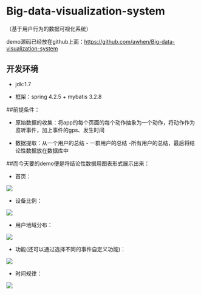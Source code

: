   # Big-data-visualization-system
（基于用户行为的数据可视化系统）

demo源码已经放在github上面：https://github.com/awhen/Big-data-visualization-system
 
##  开发环境
 
 - jdk:1.7
 
 - 框架：spring 4.2.5 + mybatis 3.2.8

##前提条件：

- 原始数据的收集：将app的每个页面的每个动作抽象为一个动作，将动作作为监听事件，加上事件的gps、发生时间

- 数据提取：从一个用户的总结 - 一群用户的总结 -所有用户的总结，最后将结论性数据放在数据库中

##而今天要的demo便是将结论性数据用图表形式展示出来：

- 首页：

![](https://github.com/awhen/Big-data-visualization-system/blob/master/Screenshots/index.png)

- 设备比例：

![](https://github.com/awhen/Big-data-visualization-system/blob/master/Screenshots/machine.png)

- 用户地域分布：

![](https://github.com/awhen/Big-data-visualization-system/blob/master/Screenshots/user.png)

- 功能(还可以通过选择不同的事件自定义功能)：

![](https://github.com/awhen/Big-data-visualization-system/blob/master/Screenshots/function.png)


- 时间规律：

![](https://github.com/awhen/Big-data-visualization-system/blob/master/Screenshots/time.png)




 
